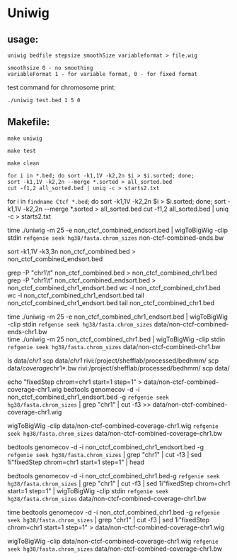 # Uniwig

## usage:

```
uniwig bedfile stepsize smoothSize variableformat > file.wig 

smoothsize 0 - no smoothing
variableFormat 1 - for variable format, 0 - for fixed format

```


test command for chromosome print: 

```
./uniwig test.bed 1 5 0
```

## Makefile:

```
make uniwig
```

```
make test
```

```
make clean
```



```
for i in *.bed; do sort -k1,1V -k2,2n $i > $i.sorted; done;
sort -k1,1V -k2,2n --merge *.sorted > all_sorted.bed
cut -f1,2 all_sorted.bed | uniq -c > starts2.txt
```


for i in `findname Ctcf *.bed`; do sort -k1,1V -k2,2n $i > $i.sorted; done;
sort -k1,1V -k2,2n --merge *.sorted > all_sorted.bed
cut -f1,2 all_sorted.bed | uniq -c > starts2.txt



time ./uniwig -m 25 -e non_ctcf_combined_endsort.bed | wigToBigWig -clip stdin `refgenie seek hg38/fasta.chrom_sizes` non-ctcf-combined-ends.bw      


sort -k1,1V -k3,3n non_ctcf_combined.bed > non_ctcf_combined_endsort.bed

	
grep -P "chr1\t" non_ctcf_combined.bed > non_ctcf_combined_chr1.bed
grep -P "chr1\t" non_ctcf_combined_endsort.bed > non_ctcf_combined_chr1_endsort.bed
wc -l non_ctcf_combined_chr1.bed
wc -l non_ctcf_combined_chr1_endsort.bed
tail non_ctcf_combined_chr1_endsort.bed
tail non_ctcf_combined_chr1.bed

time ./uniwig -m 25 -e non_ctcf_combined_chr1_endsort.bed | wigToBigWig -clip stdin `refgenie seek hg38/fasta.chrom_sizes` data/non-ctcf-combined-ends-chr1.bw      
time ./uniwig -m 25 non_ctcf_combined_chr1.bed | wigToBigWig -clip stdin `refgenie seek hg38/fasta.chrom_sizes` data/non-ctcf-combined-chr1.bw      

ls data/*chr1*
scp data/*chr1* rivi:/project/shefflab/processed/bedhmm/
scp data/*coverage*chr1*.bw rivi:/project/shefflab/processed/bedhmm/
scp data/

echo "fixedStep chrom=chr1 start=1 step=1" > data/non-ctcf-combined-coverage-chr1.wig
bedtools genomecov -d -i non_ctcf_combined_chr1_endsort.bed -g `refgenie seek hg38/fasta.chrom_sizes` | grep "chr1" | cut -f3 >> data/non-ctcf-combined-coverage-chr1.wig

wigToBigWig -clip data/non-ctcf-combined-coverage-chr1.wig `refgenie seek hg38/fasta.chrom_sizes` data/non-ctcf-combined-coverage-chr1.bw

bedtools genomecov -d -i non_ctcf_combined_chr1_endsort.bed -g `refgenie seek hg38/fasta.chrom_sizes` | grep "chr1" | cut -f3 | sed 1i"fixedStep chrom=chr1 start=1 step=1" | head

bedtools genomecov -d -i non_ctcf_combined_chr1.bed-g `refgenie seek hg38/fasta.chrom_sizes` | grep "chr1" | cut -f3 | sed 1i"fixedStep chrom=chr1 start=1 step=1" | wigToBigWig -clip stdin `refgenie seek hg38/fasta.chrom_sizes` data/non-ctcf-combined-coverage-chr1.bw


time bedtools genomecov -d -i non_ctcf_combined_chr1.bed -g `refgenie seek hg38/fasta.chrom_sizes` | grep "chr1" | cut -f3 | sed 1i"fixedStep chrom=chr1 start=1 step=1" > data/non-ctcf-combined-coverage-chr1.wig

wigToBigWig -clip data/non-ctcf-combined-coverage-chr1.wig `refgenie seek hg38/fasta.chrom_sizes` data/non-ctcf-combined-coverage-chr1.bw


